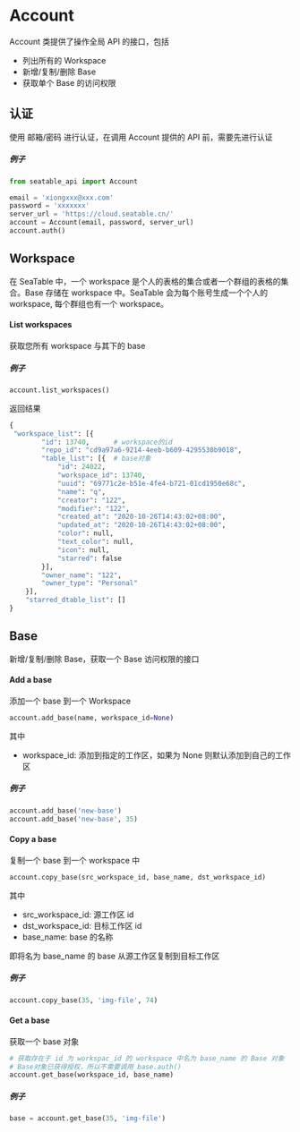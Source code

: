 # Account

Account 类提供了操作全局 API 的接口，包括

* 列出所有的 Workspace
* 新增/复制/删除 Base
* 获取单个 Base 的访问权限

## 认证

使用 邮箱/密码 进行认证，在调用 Account 提供的 API 前，需要先进行认证

##### 例子

```python
from seatable_api import Account

email = 'xiongxxx@xxx.com'
password = 'xxxxxxx'
server_url = 'https://cloud.seatable.cn/'
account = Account(email, password, server_url)
account.auth()
```


## Workspace

在 SeaTable 中，一个 workspace 是个人的表格的集合或者一个群组的表格的集合。Base 存储在 workspace 中。SeaTable 会为每个账号生成一个个人的 workspace, 每个群组也有一个 workspace。


#### List workspaces

获取您所有 workspace 与其下的 base

##### 例子

```python
account.list_workspaces()
```

返回结果

```python
{
 "workspace_list": [{
 		"id": 13740,      # workspace的id
 		"repo_id": "cd9a97a6-9214-4eeb-b609-4295530b9018",
 		"table_list": [{  # base对象
 			"id": 24022,
 			"workspace_id": 13740,
 			"uuid": "69771c2e-b51e-4fe4-b721-01cd1950e68c",
			"name": "q",
 			"creator": "122",
 			"modifier": "122",
 			"created_at": "2020-10-26T14:43:02+08:00",
 			"updated_at": "2020-10-26T14:43:02+08:00",
 			"color": null,
 			"text_color": null,
 			"icon": null,
 			"starred": false
 		}],
 		"owner_name": "122",
 		"owner_type": "Personal"
 	}],
 	"starred_dtable_list": []
}
```



## Base

新增/复制/删除 Base，获取一个 Base 访问权限的接口

#### Add a base

添加一个 base 到一个 Workspace 

```python
account.add_base(name, workspace_id=None)
```

其中

* workspace_id: 添加到指定的工作区，如果为 None 则默认添加到自己的工作区

##### 例子

```python
account.add_base('new-base')
account.add_base('new-base', 35)
```

#### Copy a base

复制一个 base 到一个 workspace 中

```python
account.copy_base(src_workspace_id, base_name, dst_workspace_id)
```

其中

* src_workspace_id: 源工作区 id
* dst_workspace_id: 目标工作区 id
* base_name: base 的名称

即将名为 base_name 的 base 从源工作区复制到目标工作区

##### 例子

```python
account.copy_base(35, 'img-file', 74)
```

#### Get a base

获取一个 base 对象

```python
# 获取存在于 id 为 workspac_id 的 workspace 中名为 base_name 的 Base 对象
# Base对象已获得授权，所以不需要调用 base.auth()
account.get_base(workspace_id, base_name)
```

##### 例子

```python
base = account.get_base(35, 'img-file')
```

